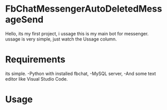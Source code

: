# FbChatMessengerAutoDeletedMessageSend
Hello, its my first project, i ussage this is my main bot for messenger.
ussage is very simple, just watch the Ussage column.
# Requirements
its simple.
-Python with installed fbchat,
-MySQL server,
-And some text editor like Visual Studio Code.
# Usage
